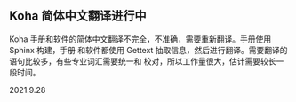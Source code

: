 ## Koha 简体中文翻译进行中

Koha 手册和软件的简体中文翻译不完全，不准确，需要重新翻译。手册使用 Sphinx 构建，手册
和软件都使用 Gettext 抽取信息，然后进行翻译。需要翻译的语句比较多，有些专业词汇需要统一和
校对，所以工作量很大，估计需要较长一段时间。

2021.9.28
